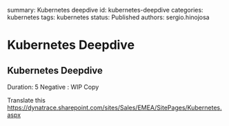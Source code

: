 summary: Kubernetes deepdive
id: kubernetes-deepdive
categories: kubernetes
tags: kubernetes
status: Published
authors: sergio.hinojosa

# Kubernetes Deepdive

## Kubernetes Deepdive

Duration: 5
Negative
: WIP Copy 

Translate this 
https://dynatrace.sharepoint.com/sites/Sales/EMEA/SitePages/Kubernetes.aspx
